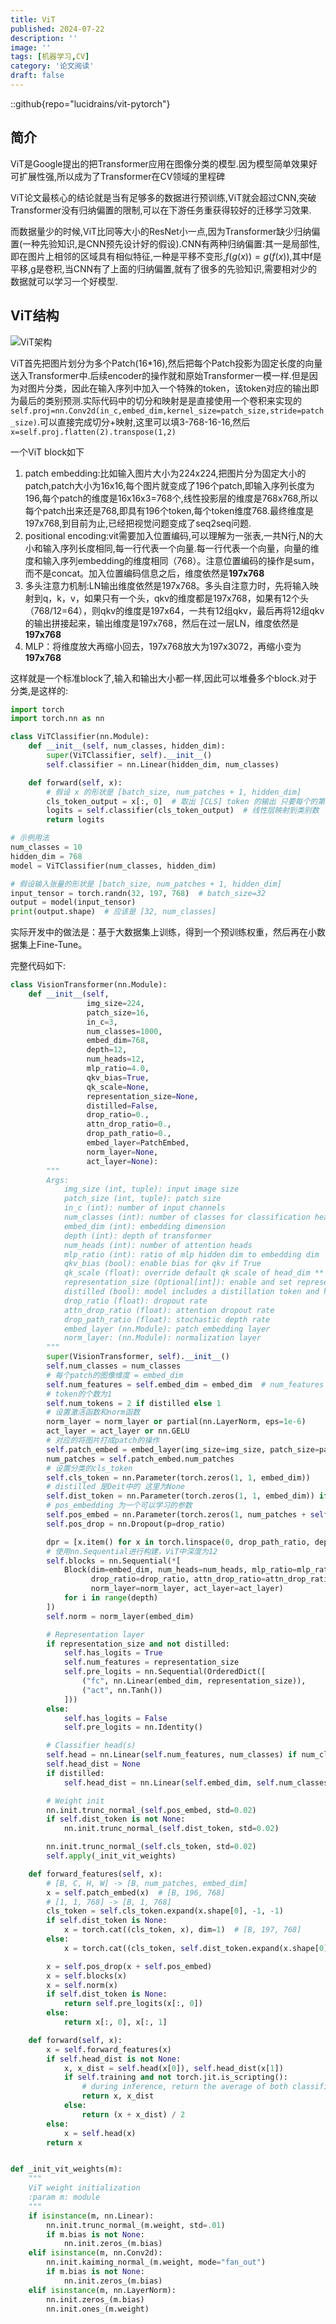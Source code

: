 ```yaml
---
title: ViT
published: 2024-07-22
description: ''
image: ''
tags: [机器学习,CV]
category: '论文阅读'
draft: false 
---
```


::github{repo="lucidrains/vit-pytorch"}

## 简介

ViT是Google提出的把Transformer应用在图像分类的模型.因为模型简单效果好可扩展性强,所以成为了Transformer在CV领域的里程碑

ViT论文最核心的结论就是当有足够多的数据进行预训练,ViT就会超过CNN,突破Transformer没有归纳偏置的限制,可以在下游任务重获得较好的迁移学习效果.

而数据量少的时候,ViT比同等大小的ResNet小一点,因为Transformer缺少归纳偏置(一种先验知识,是CNN预先设计好的假设).CNN有两种归纳偏置:其一是局部性,即在图片上相邻的区域具有相似特征,一种是平移不变形,$f(g(x))=g(f(x))$,其中f是平移,g是卷积,当CNN有了上面的归纳偏置,就有了很多的先验知识,需要相对少的数据就可以学习一个好模型.

## ViT结构

![ViT架构](https://p.ipic.vip/x1mzr1.png)

ViT首先把图片划分为多个Patch(16*16),然后把每个Patch投影为固定长度的向量送入Transformer中.后续encoder的操作就和原始Transformer一模一样.但是因为对图片分类，因此在输入序列中加入一个特殊的token，该token对应的输出即为最后的类别预测.实际代码中的切分和映射是是直接使用一个卷积来实现的``self.proj=nn.Conv2d(in_c,embed_dim,kernel_size=patch_size,stride=patch_size)``.可以直接完成切分+映射,这里可以填3-768-16-16,然后``x=self.proj.flatten(2).transpose(1,2)``

一个ViT block如下

1. patch embedding:比如输入图片大小为224x224,把图片分为固定大小的patch,patch大小为16x16,每个图片就变成了196个patch,即输入序列长度为196,每个patch的维度是16x16x3=768个,线性投影层的维度是768x768,所以每个patch出来还是768,即具有196个token,每个token维度768.最终维度是197x768,到目前为止,已经把视觉问题变成了seq2seq问题.
2. positional encoding:vit需要加入位置编码,可以理解为一张表,一共N行,N的大小和输入序列长度相同,每一行代表一个向量.每一行代表一个向量，向量的维度和输入序列embedding的维度相同（768）。注意位置编码的操作是sum，而不是concat。加入位置编码信息之后，维度依然是**197x768**
3. 多头注意力机制:LN输出维度依然是197x768。多头自注意力时，先将输入映射到q，k，v，如果只有一个头，qkv的维度都是197x768，如果有12个头（768/12=64），则qkv的维度是197x64，一共有12组qkv，最后再将12组qkv的输出拼接起来，输出维度是197x768，然后在过一层LN，维度依然是**197x768**
4. MLP：将维度放大再缩小回去，197x768放大为197x3072，再缩小变为**197x768**

这样就是一个标准block了,输入和输出大小都一样,因此可以堆叠多个block.对于分类,是这样的:

```python
import torch
import torch.nn as nn

class ViTClassifier(nn.Module):
    def __init__(self, num_classes, hidden_dim):
        super(ViTClassifier, self).__init__()
        self.classifier = nn.Linear(hidden_dim, num_classes)

    def forward(self, x):
        # 假设 x 的形状是 [batch_size, num_patches + 1, hidden_dim]
        cls_token_output = x[:, 0]  # 取出 [CLS] token 的输出 只要每个的第一个
        logits = self.classifier(cls_token_output)  # 线性层映射到类别数
        return logits

# 示例用法
num_classes = 10
hidden_dim = 768
model = ViTClassifier(num_classes, hidden_dim)

# 假设输入张量的形状是 [batch_size, num_patches + 1, hidden_dim]
input_tensor = torch.randn(32, 197, 768)  # batch_size=32
output = model(input_tensor)
print(output.shape)  # 应该是 [32, num_classes]
```



实际开发中的做法是：基于大数据集上训练，得到一个预训练权重，然后再在小数据集上Fine-Tune。

完整代码如下:

```python
class VisionTransformer(nn.Module):
    def __init__(self,
                 img_size=224,
                 patch_size=16,
                 in_c=3,
                 num_classes=1000,
                 embed_dim=768,
                 depth=12,
                 num_heads=12,
                 mlp_ratio=4.0,
                 qkv_bias=True,
                 qk_scale=None,
                 representation_size=None,
                 distilled=False,
                 drop_ratio=0.,
                 attn_drop_ratio=0.,
                 drop_path_ratio=0.,
                 embed_layer=PatchEmbed,
                 norm_layer=None,
                 act_layer=None):
        """
        Args:
            img_size (int, tuple): input image size
            patch_size (int, tuple): patch size
            in_c (int): number of input channels
            num_classes (int): number of classes for classification head
            embed_dim (int): embedding dimension
            depth (int): depth of transformer
            num_heads (int): number of attention heads
            mlp_ratio (int): ratio of mlp hidden dim to embedding dim
            qkv_bias (bool): enable bias for qkv if True
            qk_scale (float): override default qk scale of head_dim ** -0.5 if set
            representation_size (Optional[int]): enable and set representation layer (pre-logits) to this value if set
            distilled (bool): model includes a distillation token and head as in DeiT models
            drop_ratio (float): dropout rate
            attn_drop_ratio (float): attention dropout rate
            drop_path_ratio (float): stochastic depth rate
            embed_layer (nn.Module): patch embedding layer
            norm_layer: (nn.Module): normalization layer
        """
        super(VisionTransformer, self).__init__()
        self.num_classes = num_classes
        # 每个patch的图像维度 = embed_dim
        self.num_features = self.embed_dim = embed_dim  # num_features for consistency with other models
        # token的个数为1
        self.num_tokens = 2 if distilled else 1
        # 设置激活函数和norm函数
        norm_layer = norm_layer or partial(nn.LayerNorm, eps=1e-6)
        act_layer = act_layer or nn.GELU
        # 对应的将图片打成patch的操作
        self.patch_embed = embed_layer(img_size=img_size, patch_size=patch_size, in_c=in_c, embed_dim=embed_dim)
        num_patches = self.patch_embed.num_patches
        # 设置分类的cls_token
        self.cls_token = nn.Parameter(torch.zeros(1, 1, embed_dim))
        # distilled 是Deit中的 这里为None
        self.dist_token = nn.Parameter(torch.zeros(1, 1, embed_dim)) if distilled else None
        # pos_embedding 为一个可以学习的参数
        self.pos_embed = nn.Parameter(torch.zeros(1, num_patches + self.num_tokens, embed_dim))
        self.pos_drop = nn.Dropout(p=drop_ratio)

        dpr = [x.item() for x in torch.linspace(0, drop_path_ratio, depth)]  # stochastic depth decay rule
        # 使用nn.Sequential进行构建，ViT中深度为12
        self.blocks = nn.Sequential(*[
            Block(dim=embed_dim, num_heads=num_heads, mlp_ratio=mlp_ratio, qkv_bias=qkv_bias, qk_scale=qk_scale,
                  drop_ratio=drop_ratio, attn_drop_ratio=attn_drop_ratio, drop_path_ratio=dpr[i],
                  norm_layer=norm_layer, act_layer=act_layer)
            for i in range(depth)
        ])
        self.norm = norm_layer(embed_dim)

        # Representation layer
        if representation_size and not distilled:
            self.has_logits = True
            self.num_features = representation_size
            self.pre_logits = nn.Sequential(OrderedDict([
                ("fc", nn.Linear(embed_dim, representation_size)),
                ("act", nn.Tanh())
            ]))
        else:
            self.has_logits = False
            self.pre_logits = nn.Identity()

        # Classifier head(s)
        self.head = nn.Linear(self.num_features, num_classes) if num_classes > 0 else nn.Identity()
        self.head_dist = None
        if distilled:
            self.head_dist = nn.Linear(self.embed_dim, self.num_classes) if num_classes > 0 else nn.Identity()

        # Weight init
        nn.init.trunc_normal_(self.pos_embed, std=0.02)
        if self.dist_token is not None:
            nn.init.trunc_normal_(self.dist_token, std=0.02)

        nn.init.trunc_normal_(self.cls_token, std=0.02)
        self.apply(_init_vit_weights)

    def forward_features(self, x):
        # [B, C, H, W] -> [B, num_patches, embed_dim]
        x = self.patch_embed(x)  # [B, 196, 768]
        # [1, 1, 768] -> [B, 1, 768]
        cls_token = self.cls_token.expand(x.shape[0], -1, -1)
        if self.dist_token is None:
            x = torch.cat((cls_token, x), dim=1)  # [B, 197, 768]
        else:
            x = torch.cat((cls_token, self.dist_token.expand(x.shape[0], -1, -1), x), dim=1)

        x = self.pos_drop(x + self.pos_embed)
        x = self.blocks(x)
        x = self.norm(x)
        if self.dist_token is None:
            return self.pre_logits(x[:, 0])
        else:
            return x[:, 0], x[:, 1]

    def forward(self, x):
        x = self.forward_features(x)
        if self.head_dist is not None:
            x, x_dist = self.head(x[0]), self.head_dist(x[1])
            if self.training and not torch.jit.is_scripting():
                # during inference, return the average of both classifier predictions
                return x, x_dist
            else:
                return (x + x_dist) / 2
        else:
            x = self.head(x)
        return x


def _init_vit_weights(m):
    """
    ViT weight initialization
    :param m: module
    """
    if isinstance(m, nn.Linear):
        nn.init.trunc_normal_(m.weight, std=.01)
        if m.bias is not None:
            nn.init.zeros_(m.bias)
    elif isinstance(m, nn.Conv2d):
        nn.init.kaiming_normal_(m.weight, mode="fan_out")
        if m.bias is not None:
            nn.init.zeros_(m.bias)
    elif isinstance(m, nn.LayerNorm):
        nn.init.zeros_(m.bias)
        nn.init.ones_(m.weight)
```

